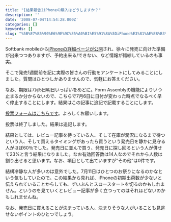 ```yaml
---
title: "[結果報告]iPhoneの購入はどうしますか？"
description: ''
date: '2008-07-04T14:54:28.000Z'
categories: []
keywords: []
slug: "%5B%E7%B5%90%E6%9E%9C%E5%A0%B1%E5%91%8A%5DiPhone%E3%81%AE%E8%B3%BC%E5%85%A5%E3%81%AF%E3%81%A9%E3%81%86%E3%81%97%E3%81%BE%E3%81%99%E3%81%8B%EF%BC%9F"
---
```

Softbank mobileから[iPhoneの詳細ページが公開](http://mb.softbank.jp/mb/iphone/index.html)され、徐々に発売に向けた準備が出来つつありますが、予約出来る/できない、など情報が錯綜しているのも事実。

そこで発売1週間前を記に実際の皆さんの行動をアンケートにしてみることにしました。質問はひとつしかありませんので、気軽にお答えください。

なお、期限は7月5日明日いっぱいをめどに。Form Assenblyの機能によりいつ止まるか分からないので、こちらで7月6日に日付が変わった時点でなるべく早く停止することにします。結果はこの記事に追記で記載することにします。

[投票フォームはこちらです](http://app.formassembly.com/forms/view/26215)。よろしくお願いします。

投票は終了しました。結果は追記します。

結果としては、レビュー記事を待っている人、そして在庫が潤沢になるまで待つという人、そして買えるタイミングがあったら買うという発売日を静かに見守る人がほぼ60％でした。発売日に並んで買う、発売日に探し回るという人が併せて23%と言う結果になりました。なお有効回答数は14人なのでそれから人数は割り出せると思います。なお、項目として出ていますが”その他”は0件です。

結構冷静な人が多いのは意外でした。7月11日はひとつのお祭りになるのかなという気もしていたので。この結果から見れば、iPhoneの初期出荷数が少ないと伝えられていることからしても、ずいぶんとスロースタートを切るのかもしれません。というのを見ていくとレビュー記事が多く立つってのはそれほどないのかもしれませんね。

なお、発売日に買えることが決まっている人、決まりそうな人がいることも見逃せないポイントのひとつでしょう。